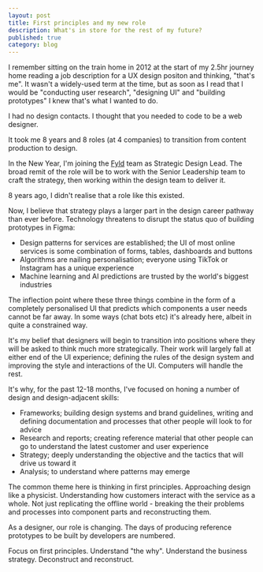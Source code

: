 ```yaml
---
layout: post
title: First principles and my new role
description: What's in store for the rest of my future? 
published: true
category: blog
---
```


I remember sitting on the train home in 2012 at the start of my 2.5hr journey home reading a job description for a UX design positon and thinking, "that's me". It wasn't a widely-used term at the time, but as soon as I read that I would be "conducting user research", "designing UI" and "building prototypes" I knew that's what I wanted to do. 

I had no design contacts. I thought that you needed to code to be a web designer. 

It took me 8 years and 8 roles (at 4 companies) to transition from content production to design.

In the New Year, I'm joining the <a href="https://fyld.ai">Fyld</a> team as Strategic Design Lead. The broad remit of the role will be to work with the Senior Leadership team to craft the strategy, then working within the design team to deliver it. 

8 years ago, I didn't realise that a role like this existed. 

Now, I believe that strategy plays a larger part in the design career pathway than ever before. Technology threatens to disrupt the status quo of building prototypes in Figma: 

* Design patterns for services are established; the UI of most online services is some combination of forms, tables, dashboards and buttons
* Algorithms are nailing personalisation; everyone using TikTok or Instagram has a unique experience
* Machine learning and AI predictions are trusted by the world's biggest industries

The inflection point where these three things combine in the form of a completely personalised UI that predicts which components a user needs cannot be far away. In some ways (chat bots etc) it's already here, albeit in quite a constrained way. 

It's my belief that designers will begin to transition into positions where they will be asked to think much more strategically. Their work will largely fall at either end of the UI experience; defining the rules of the design system and improving the style and interactions of the UI. Computers will handle the rest. 

It's why, for the past 12-18 months, I've focused on honing a number of design and design-adjacent skills: 

* Frameworks; building design systems and brand guidelines, writing and defining documentation and processes that other people will look to for advice
* Research and reports; creating reference material that other people can go to understand the latest customer and user experience
* Strategy; deeply understanding the objective and the tactics that will drive us toward it
* Analysis; to understand where patterns may emerge

The common theme here is thinking in first principles. Approaching design like a physicist. Understanding how customers interact with the service as a whole. Not just replicating the offline world - breaking the their problems and processes into component parts and reconstructing them. 

As a designer, our role is changing. The days of producing reference prototypes to be built by developers are numbered. 

Focus on first principles. Understand "the why". Understand the business strategy. Deconstruct and reconstruct. 